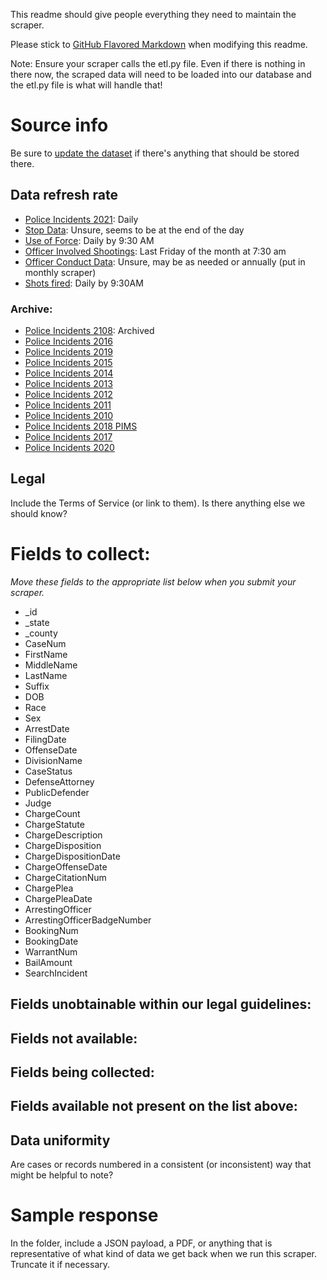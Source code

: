 This readme should give people everything they need to maintain the scraper.

Please stick to [GitHub Flavored Markdown](https://guides.github.com/features/mastering-markdown/) when modifying this readme.  

Note: Ensure your scraper calls the etl.py file. Even if there is nothing in there now, the scraped data will need to be loaded into our database and the etl.py file is what will handle that!

# Source info
Be sure to [update the dataset](https://www.dolthub.com/repositories/pdap/datasets) if there's anything that should be stored there.

## Data refresh rate
* [Police Incidents 2021](https://opendata.minneapolismn.gov/datasets/police-incidents-2021): Daily
* [Stop Data](https://opendata.minneapolismn.gov/datasets/police-stop-data?geometry=67.593%2C-31.286%2C-176.391%2C66.545): Unsure, seems to be at the end of the day
* [Use of Force](https://opendata.minneapolismn.gov/datasets/police-use-of-force?geometry=-165.668%2C-5.468%2C72.340%2C48.789): Daily by 9:30 AM
* [Officer Involved Shootings](https://opendata.minneapolismn.gov/datasets/police-officer-involved-shootings): Last Friday of the month at 7:30 am
* [Officer Conduct Data](https://opendata.minneapolismn.gov/datasets/officer-conduct-data/data): Unsure, may be as needed or annually (put in monthly scraper)
* [Shots fired](https://opendata.minneapolismn.gov/datasets/shots-fired?geometry=-93.729%2C44.884%2C-92.799%2C45.055): Daily by 9:30AM

### Archive:
* [Police Incidents 2108](https://opendata.minneapolismn.gov/datasets/police-incidents-2018?geometry=-165.668%2C-5.468%2C72.339%2C48.789): Archived
* [Police Incidents 2016](https://opendata.minneapolismn.gov/datasets/police-incidents-2016)
* [Police Incidents 2019](https://opendata.minneapolismn.gov/datasets/police-incidents-2019)
* [Police Incidents 2015](https://opendata.minneapolismn.gov/datasets/police-incidents-2015)
* [Police Incidents 2014](https://opendata.minneapolismn.gov/datasets/police-incidents-2014)
* [Police Incidents 2013](https://opendata.minneapolismn.gov/datasets/police-incidents-2013)
* [Police Incidents 2012](https://opendata.minneapolismn.gov/datasets/police-incidents-2012)
* [Police Incidents 2011](https://opendata.minneapolismn.gov/datasets/police-incidents-2011)
* [Police Incidents 2010](https://opendata.minneapolismn.gov/datasets/police-incidents-2010)
* [Police Incidents 2018 PIMS](https://opendata.minneapolismn.gov/datasets/police-incidents-2018-pims?geometry=-165.668%2C-5.468%2C72.339%2C48.789)
* [Police Incidents 2017](https://opendata.minneapolismn.gov/datasets/police-incidents-2017)
* [Police Incidents 2020](https://opendata.minneapolismn.gov/datasets/police-incidents-2020)

## Legal
Include the Terms of Service (or link to them). Is there anything else we should know?

# Fields to collect:
_Move these fields to the appropriate list below when you submit your scraper._

* _id
* _state
* _county
* CaseNum
* FirstName
* MiddleName
* LastName
* Suffix
* DOB
* Race
* Sex
* ArrestDate
* FilingDate
* OffenseDate
* DivisionName
* CaseStatus
* DefenseAttorney
* PublicDefender
* Judge
* ChargeCount
* ChargeStatute
* ChargeDescription
* ChargeDisposition
* ChargeDispositionDate
* ChargeOffenseDate
* ChargeCitationNum
* ChargePlea
* ChargePleaDate
* ArrestingOfficer
* ArrestingOfficerBadgeNumber
* BookingNum
* BookingDate
* WarrantNum
* BailAmount
* SearchIncident

## Fields unobtainable within our legal guidelines:

## Fields not available:

## Fields being collected:

## Fields available not present on the list above:

## Data uniformity
Are cases or records numbered in a consistent (or inconsistent) way that might be helpful to note?

# Sample response
In the folder, include a JSON payload, a PDF, or anything that is representative of what kind of data we get back when we run this scraper. Truncate it if necessary.
